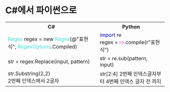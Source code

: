 # C#에서 파이썬으로
<table>
    <tr>
    	<th>C#</th>
        <th>Python</th>
    </tr>
    <!-- 정규표현식 -->
    <tr>
    	<td><span style="color:#40e0d0">Regex</span> regex = new <span style="color:#40e0d0">Regex</span>(@"표현식", <span style="color:#40e0d0">RegexOptions</span>.Compiled)</td>
        <td><span style="color:#0000cd">import</span> re<br>
        	regex = <span style="color:#da70d6">re</span>.compile(r"표현식")	
        </td>
    </tr>
    <tr>
    	<td>str = regex.Replace(input, pattern)</td>
    	<td>str = re.sub(pattern, input)</td>
    </tr>
    <tr>
        <td>str.Substring(2,2)<br>
            2번째 인덱스에서 2글자</td>
        <td>str[2:4]
            2번째 인덱스글자부터 4번째 인덱스 글자 전 까지 </td>
    </tr>
</table>
